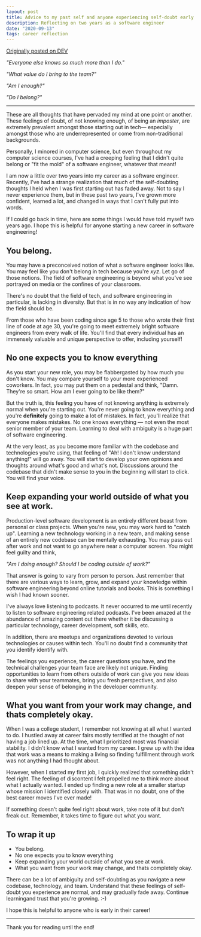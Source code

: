 ```yaml
---
layout: post
title: Advice to my past self and anyone experiencing self-doubt early in their career
description: Reflecting on two years as a software engineer
date: "2020-09-13"
tags: career reflection
---
```


[Originally posted on DEV](https://dev.to/kateh/advice-to-my-past-self-and-anyone-starting-their-career-1fmd)

_"Everyone else knows so much more than I do."_

_"What value do I bring to the team?"_

_"Am I enough?"_

_"Do I belong?"_

---

These are all thoughts that have pervaded my mind at one point or another. These feelings of doubt, of not knowing enough, of being an _imposter_, are extremely prevalent amongst those starting out in tech— especially amongst those who are underrepresented or come from non-traditional backgrounds.

Personally, I minored in computer science, but even throughout my computer science courses, I've had a creeping feeling that I didn't quite belong or "fit the mold" of a software engineer, whatever that meant!

I am now a little over two years into my career as a software engineer. Recently, I've had a strange realization that much of the self-doubting thoughts I held when I was first starting out has faded away. Not to say I never experience them, but in these past two years, I've grown more confident, learned a lot, and changed in ways that I can't fully put into words.

If I could go back in time, here are some things I would have told myself two years ago. I hope this is helpful for anyone starting a new career in software engineering!

## You belong.

You may have a preconceived notion of what a software engineer looks like. You may feel like you don't belong in tech because you're _xyz_. Let go of those notions. The field of software engineering is beyond what you've see portrayed on media or the confines of your classroom.

There's no doubt that the field of tech, and software engineering in particular, is lacking in diversity. But that is in no way any indication of how the field should be.

From those who have been coding since age 5 to those who wrote their first line of code at age 30, you're going to meet extremely bright software engineers from every walk of life. You'll find that every individual has an immensely valuable and unique perspective to offer, including yourself!

## No one expects you to know everything

As you start your new role, you may be flabbergasted by how much you don't know. You may compare yourself to your more experienced coworkers. In fact, you may put them on a pedestal and think, "Damn. They're so smart. How am I ever going to be like them?"

But the truth is, this feeling you have of not knowing anything is extremely normal when you're starting out. You're never going to know everything and you're **definitely** going to make a lot of mistakes. In fact, you'll realize that everyone makes mistakes. No one knows everything — not even the most senior member of your team. Learning to deal with ambiguity is a huge part of software engineering.

At the very least, as you become more familiar with the codebase and technologies you're using, that feeling of "Ah! I don't know understand anything!" will go away. You will start to develop your own opinions and thoughts around what's good and what's not. Discussions around the codebase that didn't make sense to you in the beginning will start to click. You will find your voice.

## Keep expanding your world outside of what you see at work.

Production-level software development is an entirely different beast from personal or class projects. When you're new, you may work hard to "catch up". Learning a new technology working in a new team, and making sense of an entirely new codebase can be mentally exhausting. You may pass out after work and not want to go anywhere near a computer screen. You might feel guilty and think,

_"Am I doing enough? Should I be coding outside of work?"_

That answer is going to vary from person to person. Just remember that there are various ways to learn, grow, and expand your knowledge within software engineering beyond online tutorials and books. This is something I wish I had known sooner.

I've always love listening to podcasts. It never occurred to me until recently to listen to software engineering related podcasts. I've been amazed at the abundance of amazing content out there whether it be discussing a particular technology, career development, soft skills, etc.

In addition, there are meetups and organizations devoted to various technologies or causes within tech. You'll no doubt find a community that you identify identify with.

The feelings you experience, the career questions you have, and the technical challenges your team face are likely not unique. Finding opportunities to learn from others outside of work can give you new ideas to share with your teammates, bring you fresh perspectives, and also deepen your sense of belonging in the developer community.

## What you want from your work may change, and thats completely okay.

When I was a college student, I remember not knowing at all what I wanted to do. I hustled away at career fairs mostly terrified at the thought of not having a job lined up. At the time, what I prioritized most was financial stability. I didn't know what I wanted from my career. I grew up with the idea that work was a means to making a living so finding fulfillment through work was not anything I had thought about.

However, when I started my first job, I quickly realized that something didn't feel right. The feeling of discontent I felt propelled me to think more about what I actually wanted. I ended up finding a new role at a smaller startup whose mission I identified closely with. That was in no doubt, one of the best career moves I've ever made!

If something doesn't quite feel right about work, take note of it but don't freak out. Remember, it takes time to figure out what you want.

## To wrap it up

- You belong.
- No one expects you to know everything
- Keep expanding your world outside of what you see at work.
- What you want from your work may change, and thats completely okay.

There can be a lot of ambiguity and self-doubting as you navigate a new codebase, technology, and team. Understand that these feelings of self-doubt you experience are normal, and may gradually fade away. Continue learningand trust that you're growing. :-)

I hope this is helpful to anyone who is early in their career!

---

Thank you for reading until the end!
